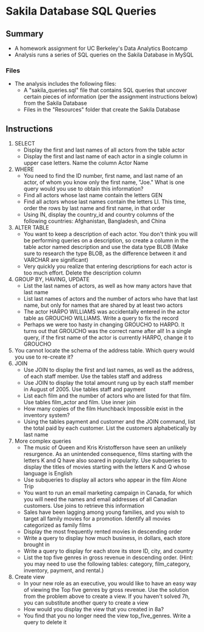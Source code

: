 # Sakila Database SQL Queries
## Summary
* A homework assignment for UC Berkeley's Data Analytics Bootcamp
* Analysis runs a series of SQL queries on the Sakila Database in MySQL
### Files
* The analysis includes the following files:
    * A "sakila_queries.sql" file that contains SQL queries that uncover certain pieces of information (per the assignment instructions below) from the Sakila Database
    * Files in the "Resources" folder that create the Sakila Database
## Instructions

1. SELECT
    * Display the first and last names of all actors from the table actor
    * Display the first and last name of each actor in a single column in upper case letters. Name the column Actor Name
2. WHERE
    * You need to find the ID number, first name, and last name of an actor, of whom you know only the first name, "Joe." What is one query would you use to obtain this information?
    * Find all actors whose last name contain the letters GEN
    * Find all actors whose last names contain the letters LI. This time, order the rows by last name and first name, in that order
    * Using IN, display the country_id and country columns of the following countries: Afghanistan, Bangladesh, and China
3. ALTER TABLE
    * You want to keep a description of each actor. You don't think you will be performing queries on a description, so create a column in the table actor named description and use the data type BLOB (Make sure to research the type BLOB, as the difference between it and VARCHAR are significant)
    * Very quickly you realize that entering descriptions for each actor is too much effort. Delete the description column
4. GROUP BY, HAVING, UPDATE
    * List the last names of actors, as well as how many actors have that last name
    * List last names of actors and the number of actors who have that last name, but only for names that are shared by at least two actors
    * The actor HARPO WILLIAMS was accidentally entered in the actor table as GROUCHO WILLIAMS. Write a query to fix the record
    * Perhaps we were too hasty in changing GROUCHO to HARPO. It turns out that GROUCHO was the correct name after all! In a single query, if the first name of the actor is currently HARPO, change it to GROUCHO
5. You cannot locate the schema of the address table. Which query would you use to re-create it?
6. JOIN
    * Use JOIN to display the first and last names, as well as the address, of each staff member. Use the tables staff and address
    * Use JOIN to display the total amount rung up by each staff member in August of 2005. Use tables staff and payment
    * List each film and the number of actors who are listed for that film. Use tables film_actor and film. Use inner join
    * How many copies of the film Hunchback Impossible exist in the inventory system?
    * Using the tables payment and customer and the JOIN command, list the total paid by each customer. List the customers alphabetically by last name
7. More complex queries
    * The music of Queen and Kris Kristofferson have seen an unlikely resurgence. As an unintended consequence, films starting with the letters K and Q have also soared in popularity. Use subqueries to display the titles of movies starting with the letters K and Q whose language is English
    * Use subqueries to display all actors who appear in the film Alone Trip
    * You want to run an email marketing campaign in Canada, for which you will need the names and email addresses of all Canadian customers. Use joins to retrieve this information
    * Sales have been lagging among young families, and you wish to target all family movies for a promotion. Identify all movies categorized as family films
    * Display the most frequently rented movies in descending order
    * Write a query to display how much business, in dollars, each store brought in
    * Write a query to display for each store its store ID, city, and country
    * List the top five genres in gross revenue in descending order. (Hint: you may need to use the following tables: category, film_category, inventory, payment, and rental.)
8. Create view
    * In your new role as an executive, you would like to have an easy way of viewing the Top five genres by gross revenue. Use the solution from the problem above to create a view. If you haven't solved 7h, you can substitute another query to create a view
    * How would you display the view that you created in 8a?
    * You find that you no longer need the view top_five_genres. Write a query to delete it
